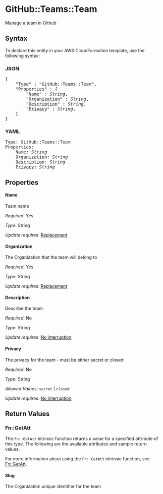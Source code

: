 # GitHub::Teams::Team

Manage a team in Github

## Syntax

To declare this entity in your AWS CloudFormation template, use the following syntax:

### JSON

<pre>
{
    "Type" : "GitHub::Teams::Team",
    "Properties" : {
        "<a href="#name" title="Name">Name</a>" : <i>String</i>,
        "<a href="#organization" title="Organization">Organization</a>" : <i>String</i>,
        "<a href="#description" title="Description">Description</a>" : <i>String</i>,
        "<a href="#privacy" title="Privacy">Privacy</a>" : <i>String</i>,
    }
}
</pre>

### YAML

<pre>
Type: GitHub::Teams::Team
Properties:
    <a href="#name" title="Name">Name</a>: <i>String</i>
    <a href="#organization" title="Organization">Organization</a>: <i>String</i>
    <a href="#description" title="Description">Description</a>: <i>String</i>
    <a href="#privacy" title="Privacy">Privacy</a>: <i>String</i>
</pre>

## Properties

#### Name

Team name

_Required_: Yes

_Type_: String

_Update requires_: [Replacement](https://docs.aws.amazon.com/AWSCloudFormation/latest/UserGuide/using-cfn-updating-stacks-update-behaviors.html#update-replacement)

#### Organization

The Organization that the team will belong to

_Required_: Yes

_Type_: String

_Update requires_: [Replacement](https://docs.aws.amazon.com/AWSCloudFormation/latest/UserGuide/using-cfn-updating-stacks-update-behaviors.html#update-replacement)

#### Description

Describe the team

_Required_: No

_Type_: String

_Update requires_: [No interruption](https://docs.aws.amazon.com/AWSCloudFormation/latest/UserGuide/using-cfn-updating-stacks-update-behaviors.html#update-no-interrupt)

#### Privacy

The privacy for the team - must be either secret or closed

_Required_: No

_Type_: String

_Allowed Values_: <code>secret</code> | <code>closed</code>

_Update requires_: [No interruption](https://docs.aws.amazon.com/AWSCloudFormation/latest/UserGuide/using-cfn-updating-stacks-update-behaviors.html#update-no-interrupt)

## Return Values

### Fn::GetAtt

The `Fn::GetAtt` intrinsic function returns a value for a specified attribute of this type. The following are the available attributes and sample return values.

For more information about using the `Fn::GetAtt` intrinsic function, see [Fn::GetAtt](https://docs.aws.amazon.com/AWSCloudFormation/latest/UserGuide/intrinsic-function-reference-getatt.html).

#### Slug

The Organization unique identifier for the team


